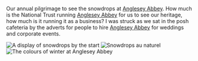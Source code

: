 Our annual pilgrimage to see the snowdrops at
[Anglesey Abbey](https://www.nationaltrust.org.uk/anglesey-abbey-gardens-and-lode-mill).  How much is the National Trust running
[Anglesey Abbey](https://www.nationaltrust.org.uk/anglesey-abbey-gardens-and-lode-mill) for us to see our heritage, how much is it
running it as a business?  I was struck as we sat in the posh
cafeteria by the adverts for people to hire [Anglesey Abbey](https://www.nationaltrust.org.uk/anglesey-abbey-gardens-and-lode-mill) for
weddings and corporate events.

![A display of snowdrops by the start](p1_display.JPG)
![Snowdrops au naturel](p2_bed.JPG)
![The colours of winter at Anglesey Abbey](p3_colours.JPG)
